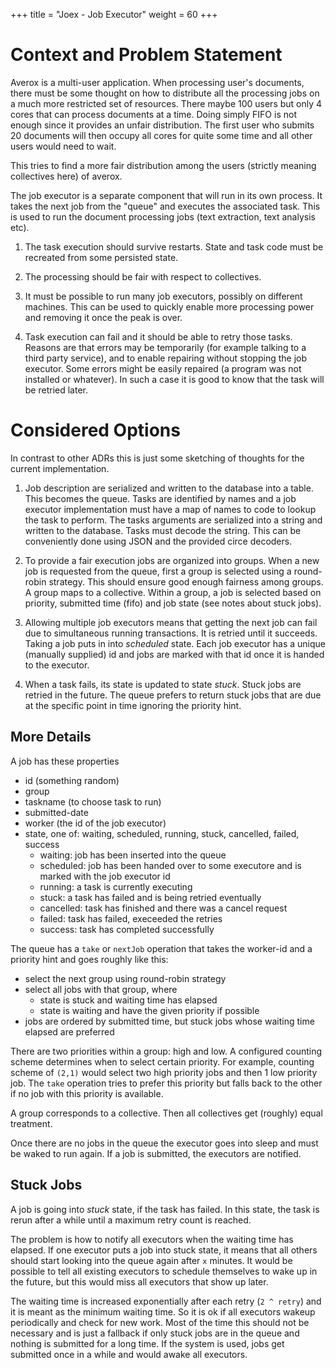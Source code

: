+++
title = "Joex - Job Executor"
weight = 60
+++

# Context and Problem Statement

Averox is a multi-user application. When processing user's
documents, there must be some thought on how to distribute all the
processing jobs on a much more restricted set of resources. There
maybe 100 users but only 4 cores that can process documents at a
time. Doing simply FIFO is not enough since it provides an unfair
distribution. The first user who submits 20 documents will then occupy
all cores for quite some time and all other users would need to wait.

This tries to find a more fair distribution among the users (strictly
meaning collectives here) of averox.

The job executor is a separate component that will run in its own
process. It takes the next job from the "queue" and executes the
associated task. This is used to run the document processing jobs
(text extraction, text analysis etc).

1. The task execution should survive restarts. State and task code
   must be recreated from some persisted state.

2. The processing should be fair with respect to collectives.

3. It must be possible to run many job executors, possibly on
   different machines. This can be used to quickly enable more
   processing power and removing it once the peak is over.

4. Task execution can fail and it should be able to retry those
   tasks. Reasons are that errors may be temporarily (for example
   talking to a third party service), and to enable repairing without
   stopping the job executor. Some errors might be easily repaired (a
   program was not installed or whatever). In such a case it is good
   to know that the task will be retried later.

# Considered Options

In contrast to other ADRs this is just some sketching of thoughts for
the current implementation.

1. Job description are serialized and written to the database into a
   table. This becomes the queue. Tasks are identified by names and a
   job executor implementation must have a map of names to code to
   lookup the task to perform. The tasks arguments are serialized into
   a string and written to the database. Tasks must decode the
   string. This can be conveniently done using JSON and the provided
   circe decoders.

2. To provide a fair execution jobs are organized into groups. When a
   new job is requested from the queue, first a group is selected
   using a round-robin strategy. This should ensure good enough
   fairness among groups. A group maps to a collective. Within a
   group, a job is selected based on priority, submitted time (fifo)
   and job state (see notes about stuck jobs).

3. Allowing multiple job executors means that getting the next job can
   fail due to simultaneous running transactions. It is retried until
   it succeeds. Taking a job puts in into _scheduled_ state. Each job
   executor has a unique (manually supplied) id and jobs are marked
   with that id once it is handed to the executor.

4. When a task fails, its state is updated to state _stuck_. Stuck
   jobs are retried in the future. The queue prefers to return stuck
   jobs that are due at the specific point in time ignoring the
   priority hint.

## More Details

A job has these properties

- id (something random)
- group
- taskname (to choose task to run)
- submitted-date
- worker (the id of the job executor)
- state, one of: waiting, scheduled, running, stuck, cancelled,
  failed, success
  - waiting: job has been inserted into the queue
  - scheduled: job has been handed over to some executore and is
    marked with the job executor id
  - running: a task is currently executing
  - stuck: a task has failed and is being retried eventually
  - cancelled: task has finished and there was a cancel request
  - failed: task has failed, execeeded the retries
  - success: task has completed successfully

The queue has a `take` or `nextJob` operation that takes the worker-id
and a priority hint and goes roughly like this:

- select the next group using round-robin strategy
- select all jobs with that group, where
  - state is stuck and waiting time has elapsed
  - state is waiting and have the given priority if possible
- jobs are ordered by submitted time, but stuck jobs whose waiting
  time elapsed are preferred

There are two priorities within a group: high and low. A configured
counting scheme determines when to select certain priority. For
example, counting scheme of `(2,1)` would select two high priority
jobs and then 1 low priority job. The `take` operation tries to prefer
this priority but falls back to the other if no job with this priority
is available.

A group corresponds to a collective. Then all collectives get
(roughly) equal treatment.

Once there are no jobs in the queue the executor goes into sleep and
must be waked to run again. If a job is submitted, the executors are
notified.

## Stuck Jobs

A job is going into _stuck_ state, if the task has failed. In this
state, the task is rerun after a while until a maximum retry count is
reached.

The problem is how to notify all executors when the waiting time has
elapsed. If one executor puts a job into stuck state, it means that
all others should start looking into the queue again after `x`
minutes. It would be possible to tell all existing executors to
schedule themselves to wake up in the future, but this would miss all
executors that show up later.

The waiting time is increased exponentially after each retry (`2 ^
retry`) and it is meant as the minimum waiting time. So it is ok if
all executors wakeup periodically and check for new work. Most of the
time this should not be necessary and is just a fallback if only stuck
jobs are in the queue and nothing is submitted for a long time. If the
system is used, jobs get submitted once in a while and would awake all
executors.
